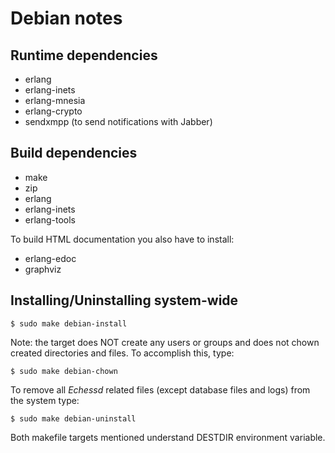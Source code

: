 # Debian notes

## Runtime dependencies

* erlang
* erlang-inets
* erlang-mnesia
* erlang-crypto
* sendxmpp (to send notifications with Jabber)

## Build dependencies

* make
* zip
* erlang
* erlang-inets
* erlang-tools

To build HTML documentation you also have to install:

* erlang-edoc
* graphviz

## Installing/Uninstalling system-wide

    $ sudo make debian-install

Note: the target does NOT create any users or groups and does not
chown created directories and files. To accomplish this, type:

    $ sudo make debian-chown

To remove all _Echessd_ related files (except database files and logs)
from the system type:

    $ sudo make debian-uninstall

Both makefile targets mentioned understand DESTDIR environment variable.
